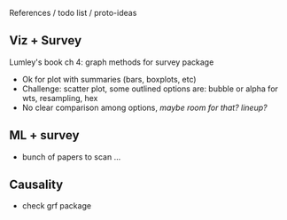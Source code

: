References / todo list / proto-ideas 

## Viz + Survey
Lumley's book ch 4: graph methods for survey package
- Ok for plot with summaries (bars, boxplots, etc)
- Challenge: scatter plot, some outlined options are: bubble or alpha for wts, resampling, hex
- No clear comparison among options, *maybe room for that? lineup?*

## ML + survey 
- bunch of papers to scan ... 

## Causality
- check grf package


